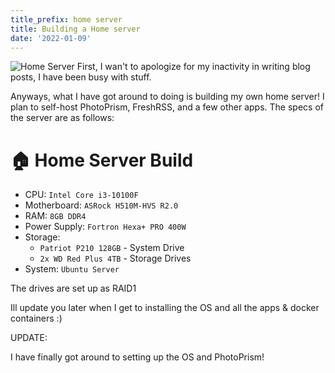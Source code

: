 ```yaml
---
title_prefix: home server
title: Building a Home server
date: '2022-01-09'
---
```


![Home Server](https://images.pexels.com/photos/1054397/pexels-photo-1054397.jpeg?auto=compress&cs=tinysrgb&h=750&w=1260)
First, I wan't to apologize for my inactivity in writing blog posts, I have been busy with stuff.

Anyways, what I have got around to doing is building my own home server!
I plan to self-host PhotoPrism, FreshRSS, and a few other apps. The specs of the server are as follows:

# 🏠 Home Server Build

* CPU: `Intel Core i3-10100F`
* Motherboard: `ASRock H510M-HVS R2.0`
* RAM: `8GB DDR4`
* Power Supply: `Fortron Hexa+ PRO 400W`
* Storage:
  * `Patriot P210 128GB` - System Drive	
  * `2x WD Red Plus 4TB` - Storage Drives
* System: `Ubuntu Server`

The drives are set up as RAID1

Ill update you later when I get to installing the OS and all the apps & docker containers :)

UPDATE:

I have finally got around to setting up the OS and PhotoPrism!
